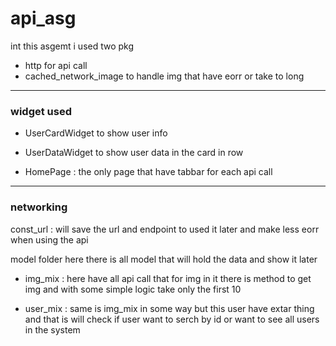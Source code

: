 # api_asg

int this asgemt i used two pkg 

- http for api call 
- cached_network_image to handle img that have eorr or take to long 






---
### widget used

- UserCardWidget to show user info

- UserDataWidget to show user data in the card in row 


- HomePage : the only page that have tabbar for each api call



---

### networking

const_url : will save the url and endpoint to used it later and make less eorr when using the api

model folder here there is all model that will hold the data and show it later 

- img_mix : here have all api call that for img in it there is method to get img and with some simple logic take only the first 10 

- user_mix : same is img_mix in some way but this user have extar thing and that is will check if user want to serch by id or want to see all users in the system 